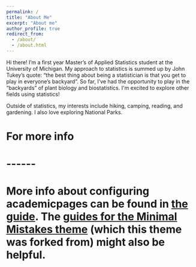 ```yaml
---
permalink: /
title: "About Me"
excerpt: "About me"
author_profile: true
redirect_from: 
  - /about/
  - /about.html
---
```


Hi there! I’m a first year Master’s of Applied Statistics student at the University of Michigan. My approach to statistics is summed up by John Tukey’s quote: “the best thing about being a statistician is that you get to play in everyone’s backyard”. So far, I’ve had the opportunity to play in the “backyards” of plant biology and biostatistics. I'm excited to explore other fields using statistics!

Outside of statistics, my interests include hiking, camping, reading, and gardening. I also love exploring National Parks.


# For more info
# ------
# More info about configuring academicpages can be found in [the guide](https://academicpages.github.io/markdown/). The [guides for the Minimal Mistakes theme](https://mmistakes.github.io/minimal-mistakes/docs/configuration/) (which this theme was forked from) might also be helpful.
